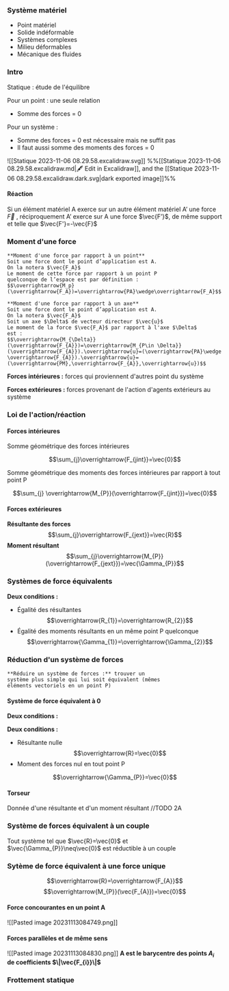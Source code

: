 ### Système matériel

* Point matériel
* Solide indéformable
* Systèmes complexes
* Milieu déformables
* Mécanique des fluides

### Intro
Statique : étude de l'équilibre

Pour un point : une seule relation
* Somme des forces = 0

Pour un système :
* Somme des forces = 0 est nécessaire mais ne suffit pas
* Il faut aussi somme des moments des forces = 0 

![[Statique 2023-11-06 08.29.58.excalidraw.svg]]
%%[[Statique 2023-11-06 08.29.58.excalidraw.md|🖋 Edit in Excalidraw]], and the [[Statique 2023-11-06 08.29.58.excalidraw.dark.svg|dark exported image]]%%

#### Réaction
Si un élément matériel A exerce sur un autre élément matériel A’ une force $\vec{F}$ , réciproquement A’ exerce sur A une force $\vec{F’}$, de même support et telle que $\vec{F'}=-\vec{F}$

### Moment d'une force

```ad-important
**Moment d'une force par rapport à un point**
Soit une force dont le point d’application est A.
On la notera $\vec{F_A}$
Le moment de cette force par rapport à un point P
quelconque de l’espace est par définition :
$$\overrightarrow{M_p}(\overrightarrow{F_A})=\overrightarrow{PA}\wedge\overrightarrow{F_A}$$
```

```ad-important
**Moment d'une force par rapport à un axe**
Soit une force dont le point d’application est A.
On la notera $\vec{F_A}$
Soit un axe $\Delta$ de vecteur directeur $\vec{u}$
Le moment de la force $\vec{F_A}$ par rapport à l'axe $\Delta$
est :
$$\overrightarrow{M_{\Delta}}(\overrightarrow{F_{A}})=\overrightarrow{M_{P\in \Delta}}(\overrightarrow{F_{A}}).\overrightarrow{u}=(\overrightarrow{PA}\wedge \overrightarrow{F_{A}}).\overrightarrow{u}=(\overrightarrow{PM},\overrightarrow{F_{A}},\overrightarrow{u})$$
```

**Forces intérieures :** forces qui proviennent d'autres point du système

**Forces extérieures :** forces provenant de l'action d'agents extérieurs au système

### Loi de l'action/réaction
#### Forces intérieures
Somme géométrique des forces intérieures

$$\sum_{j}\overrightarrow{F_{jint}}=\vec{0}$$

Somme géométrique des moments des forces intérieures par rapport à tout point P

$$\sum_{j} \overrightarrow{M_{P}}(\overrightarrow{F_{jint}})=\vec{0}$$
#### Forces extérieures

**Résultante des forces**
$$\sum_{j}\overrightarrow{F_{jext}}=\vec{R}$$
**Moment résultant**
$$\sum_{j}\overrightarrow{M_{P}}(\overrightarrow{F_{jext}})=\vec{\Gamma_{P}}$$

### Systèmes de force équivalents

**Deux conditions :**
* Égalité des résultantes
$$\overrightarrow{R_{1}}=\overrightarrow{R_{2}}$$
* Égalité des moments résultants en un même point P quelconque
$$\overrightarrow{\Gamma_{1}}=\overrightarrow{\Gamma_{2}}$$
### Réduction d'un système de forces

```ad-note
**Réduire un système de forces :** trouver un
système plus simple qui lui soit équivalent (mêmes
éléments vectoriels en un point P)
```

#### Système de force équivalent à 0

**Deux conditions :**

**Deux conditions :**
* Résultante nulle
$$\overrightarrow{R}=\vec{0}$$
* Moment des forces nul en tout point P

$$\overrightarrow{\Gamma_{P}}=\vec{0}$$

#### Torseur

Donnée d'une résultante et d'un moment résultant
//TODO 2A


### Système de forces équivalent à un couple

Tout système tel que $\vec{R}=\vec{0}$ et $\vec{\Gamma_{P}}\neq\vec{0}$
est réductible à un couple
### Sytème de force équivalent à une force unique

$$\overrightarrow{R}=\overrightarrow{F_{A}}$$
$$\overrightarrow{M_{P}}(\vec{F_{A}})=\vec{0}$$

#### Force concourantes en un point A

![[Pasted image 20231113084749.png]]

#### Forces parallèles et de même sens

![[Pasted image 20231113084830.png]]
**A est le barycentre des points $A_{i}$ de coefficients $\|\vec{F_{i}}\|$**

### Frottement statique

